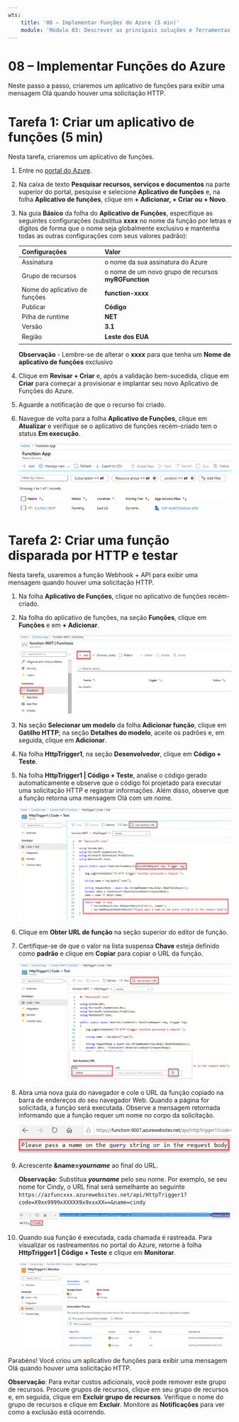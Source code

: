 ```yaml
---
wts:
    title: '08 – Implementar Funções do Azure (5 min)'
    module: 'Módulo 03: Descrever as principais soluções e ferramentas de gerenciamento'
---
```

# 08 – Implementar Funções do Azure

Neste passo a passo, criaremos um aplicativo de funções para exibir uma mensagem Olá quando houver uma solicitação HTTP. 

# Tarefa 1: Criar um aplicativo de funções (5 min)

Nesta tarefa, criaremos um aplicativo de funções.

1. Entre no [portal do Azure](https://portal.azure.com).

1. Na caixa de texto **Pesquisar recursos, serviços e documentos** na parte superior do portal, pesquise e selecione **Aplicativo de funções** e, na folha **Aplicativo de funções**, clique em **+ Adicionar, + Criar ou + Novo**.

1. Na guia **Básico** da folha do **Aplicativo de Funções**, especifique as seguintes configurações (substitua **xxxx** no nome da função por letras e dígitos de forma que o nome seja globalmente exclusivo e mantenha todas as outras configurações com seus valores padrão): 

    | Configurações | Valor |
    | -- | --|
    | Assinatura | o nome da sua assinatura do Azure |
    | Grupo de recursos | o nome de um novo grupo de recursos **myRGFunction** |
    | Nome do aplicativo de funções | **function-xxxx** |
    | Publicar | **Código** |
    | Pilha de runtime | **NET** |
    | Versão | **3.1** |
    | Região | **Leste dos EUA** |
    | | |

    **Observação** - Lembre-se de alterar o **xxxx** para que tenha um **Nome de aplicativo de funções** exclusivo

1. Clique em **Revisar + Criar** e, após a validação bem-sucedida, clique em **Criar** para começar a provisionar e implantar seu novo Aplicativo de Funções do Azure.

1. Aguarde a notificação de que o recurso foi criado.

1. Navegue de volta para a folha **Aplicativo de Funções**, clique em **Atualizar** e verifique se o aplicativo de funções recém-criado tem o status **Em execução**. 

    ![Captura de tela da página Aplicativo de Funções com o novo aplicativo de Funções.](../images/0701.png)

# Tarefa 2: Criar uma função disparada por HTTP e testar

Nesta tarefa, usaremos a função Webhook + API para exibir uma mensagem quando houver uma solicitação HTTP. 

1. Na folha **Aplicativo de Funções**, clique no aplicativo de funções recém-criado. 

1. Na folha do aplicativo de funções, na seção **Funções**, clique em **Funções** e em **+ Adicionar**.

    ![Captura de tela da etapa de escolha de um ambiente de desenvolvimento nas funções do Azure para o painel de introdução dot net dentro do portal do Azure. Os elementos de exibição para a criação de uma nova função no portal são destacados. Os elementos destacados são: expandir o aplicativo de funções, adicionar nova função, no portal e o botão continuar.](../images/0702.png)

1. Na seção **Selecionar um modelo** da folha **Adicionar função**, clique em **Gatilho HTTP**; na seção **Detalhes do modelo**, aceite os padrões e, em seguida, clique em **Adicionar**.

1. Na folha **HttpTrigger1**, na seção **Desenvolvedor**, clique em **Código + Teste**. 

1. Na folha **HttpTrigger1 \| Código + Teste**, analise o código gerado automaticamente e observe que o código foi projetado para executar uma solicitação HTTP e registrar informações. Além disso, observe que a função retorna uma mensagem Olá com um nome. 

    ![Captura de tela do código da função. A mensagem Olá aparece destacada.](../images/0704.png)

1. Clique em **Obter URL de função** na seção superior do editor de função. 

1. Certifique-se de que o valor na lista suspensa **Chave** esteja definido como **padrão** e clique em **Copiar** para copiar o URL da função. 

    ![Captura de tela do painel obter URL de função dentro do editor de funções no portal do Azure. Os elementos de exibição – o botão Obter URL de função; o menu suspenso Definir chave e o botão Copiar URL – são destacados para indicar como obter e copiar o URL de função do editor de função.](../images/0705.png)

1. Abra uma nova guia do navegador e cole o URL da função copiado na barra de endereços do seu navegador Web. Quando a página for solicitada, a função será executada. Observe a mensagem retornada informando que a função requer um nome no corpo da solicitação.

    ![Captura de tela da mensagem Forneça um nome.](../images/0706.png)

1. Acrescente **&name=*yourname*** ao final do URL.

    **Observação**: Substitua ***yourname*** pelo seu nome. Por exemplo, se seu nome for Cindy, o URL final será semelhante ao seguinte `https://azfuncxxx.azurewebsites.net/api/HttpTrigger1?code=X9xx9999xXXXXX9x9xxxXX==&name=cindy`

    ![Captura de tela de um URL de função destacado e um nome de usuário de amostra anexado na barra de endereços de um navegador Web. A mensagem Olá e o nome de usuário também são destacados para ilustrar a saída da função na janela principal do navegador.](../images/0707.png)

1. Quando sua função é executada, cada chamada é rastreada. Para visualizar os rastreamentos no portal do Azure, retorne à folha **HttpTrigger1 \| Código + Teste** e clique em **Monitorar**.

    ![Captura de tela de um log de informações de rastreamento resultante da execução da função dentro do editor de funções no portal do Azure.](../images/0709.png) 

Parabéns! Você criou um aplicativo de funções para exibir uma mensagem Olá quando houver uma solicitação HTTP. 

**Observação**: Para evitar custos adicionais, você pode remover este grupo de recursos. Procure grupos de recursos, clique em seu grupo de recursos e, em seguida, clique em **Excluir grupo de recursos**. Verifique o nome do grupo de recursos e clique em **Excluir**. Monitore as **Notificações** para ver como a exclusão está ocorrendo.
